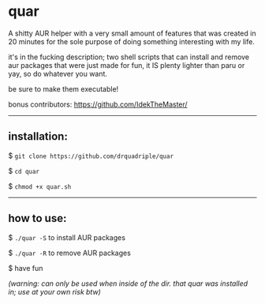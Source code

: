 # quar
A shitty AUR helper with a very small amount of features that was created in 20 minutes for the sole purpose of doing something interesting with my life.

it's in the fucking description;
two shell scripts that can install and remove aur packages that were just made for fun, it IS plenty lighter than paru or yay, so do whatever you want.

be sure to make them executable!

bonus contributors: https://github.com/IdekTheMaster/

-------------
installation:
-------------
$ `git clone https://github.com/drquadriple/quar`

$ `cd quar`

$ `chmod +x quar.sh`

-----------
how to use:
-----------

$ `./quar -S` to install AUR packages

$ `./quar -R` to remove AUR packages

$ have fun

*(warning: can only be used when inside of the dir. that quar was installed in; use at your own risk btw)*
